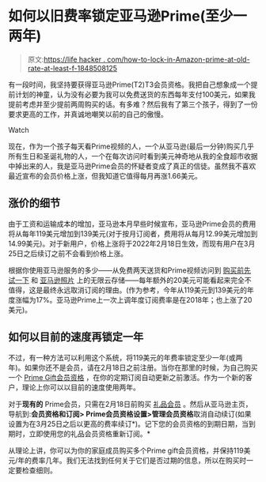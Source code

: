 # 如何以旧费率锁定亚马逊Prime(至少一两年)

> 原文:[https://life hacker . com/how-to-lock-in-Amazon-prime-at-old-rate-at-least-f-1848508125](https://lifehacker.com/how-to-lock-in-amazon-prime-at-the-old-rate-at-least-f-1848508125)

有一段时间，我坚持要获得亚马逊Prime(T2)T3会员资格。我把自己想象成一个提前计划的神童，认为没有必要为我可以免费送货的东西每年支付100美元，如果我提前考虑并至少提前两周购买的话。有多难？然后我有了第三个孩子，得到了一份要求更高的工作，并真诚地嘲笑以前的自己的傲慢。

Watch

现在，作为一个孩子每天看Prime视频的人，一个从亚马逊(最后一分钟)购买几乎所有生日和圣诞礼物的人，一个在每次访问时看到美元神奇地从我的全食超市收据中掉出来的人，我是亚马逊Prime会员的怀疑者变成了真正的信徒。虽然我不喜欢最近宣布的会员价格上涨，但我知道它值得每月再涨1.66美元。

## 涨价的细节

由于工资和运输成本的增加，亚马逊本月早些时候宣布，亚马逊Prime会员的费用将从每年119美元增加到139美元(对于按月订阅者，费用将从每月12.99美元增加到14.99美元)。对于新用户，价格上涨将于2022年2月18日生效，而现有用户在3月25日之后续订之前不会看到价格上涨。

根据你使用亚马逊服务的多少——从免费两天送货和Prime视频访问到 [购买前先试一下](https://www.amazon.com/tbyb/huc?_encoding=UTF8&asc_campaign=InlineText&asc_refurl=https://lifehacker.com/how-to-lock-in-amazon-prime-at-the-old-rate-at-least-f-1848508125&asc_source=&imprToken=5cbf6fdc-0cdb-09f6-f54&ots=1&ref_=topnav_storetab_tbyb_l0&slotNum=12&tag=kinjalifehackerlink-20) 和 [亚马逊照片](https://www.amazon.com/b/?asc_campaign=InlineText&asc_refurl=https://lifehacker.com/how-to-lock-in-amazon-prime-at-the-old-rate-at-least-f-1848508125&asc_source=&node=13234696011&ref_=ap_phc_inc&tag=kinjalifehackerlink-20) 上的无限云存储——每年额外的20美元可能看起来完全不值得，这是最终永远取消订阅的理由。(作为参考，今年从119美元到139美元的年度涨幅为17%。亚马逊Prime上一次上调年度订阅费率是在2018年；也上涨了20美元)。

## 如何以目前的速度再锁定一年

不过，有一种方法可以利用这个系统，将119美元的年费率锁定至少一年(或两年)。如果你还不是会员，请在2月18日之前注册。当你在那里的时候，为自己购买一个 [Prime Gift会员资格](https://www.amazon.com/gp/help/customer/display.html?asc_campaign=InlineText&asc_refurl=https://lifehacker.com/how-to-lock-in-amazon-prime-at-the-old-rate-at-least-f-1848508125&asc_source=&nodeId=G99UKDNNS49783KE&tag=kinjalifehackerlink-20) ，在你的定期订阅自动更新之前激活。作为一个新的客户，理论上你可以以目前的速度使用两年。

对于**现有的** Prime会员，只需在2月18日前购买 [礼品会员](https://www.amazon.com/gp/prime/pipeline/prime_gifting_landing?asc_campaign=InlineText&asc_refurl=https://lifehacker.com/how-to-lock-in-amazon-prime-at-the-old-rate-at-least-f-1848508125&asc_source=&tag=kinjalifehackerlink-20) 。然后从亚马逊主页，导航到:**会员资格和订阅> Prime会员资格设置>管理会员资格**取消自动续订(如果设置为在3月25日之后以更高的费率续订*)。记下您的会员资格的到期日期，当到期时，立即使用您的礼品会员资格重新订阅。*

从理论上讲，你可以为你的家庭成员购买多个Prime gift会员资格，并保持119美元/年的费率几年。我们无法找到任何关于它们是否过期的信息，所以在购买时一定要检查细则。